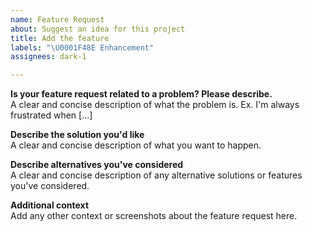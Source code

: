 ```yaml
---
name: Feature Request
about: Suggest an idea for this project
title: Add the feature
labels: "\U0001F48E Enhancement"
assignees: dark-1

---
```


**Is your feature request related to a problem? Please describe.**   
A clear and concise description of what the problem is. Ex. I'm always frustrated when [...]   

**Describe the solution you'd like**   
A clear and concise description of what you want to happen.   

**Describe alternatives you've considered**   
A clear and concise description of any alternative solutions or features you've considered.   

**Additional context**   
Add any other context or screenshots about the feature request here.
